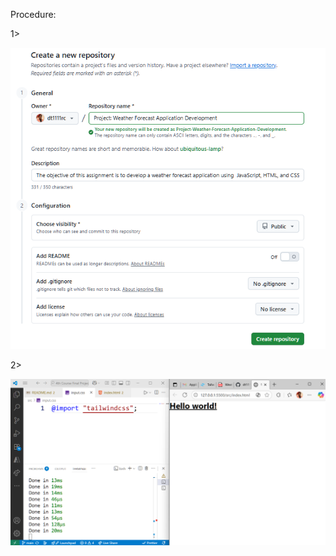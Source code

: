 Procedure:

1> 

![1757142406635](image/README/1757142406635.png)

2> 

![1757250311851](image/README/1757250311851.png)
